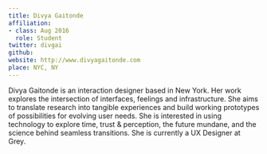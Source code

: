 ```yaml
---
title: Divya Gaitonde
affiliation:
- class: Aug 2016
  role: Student
twitter: divgai
github: 
website: http://www.divyagaitonde.com
place: NYC, NY
---
```

Divya Gaitonde is an interaction designer based in New York. Her work explores the intersection of interfaces, feelings and infrastructure. She aims to translate research into tangible experiences and build working prototypes of possibilities for evolving user needs. She is interested in using technology to explore time, trust & perception, the future mundane, and the science behind seamless transitions. She is currently a UX Designer at Grey. 